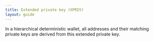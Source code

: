 ```yaml
---
title: Extended private key (XPRIV)
layout: guide
---
```


In a hierarchical deterministic wallet, all addresses and their matching private keys are derived from this extended private key.
